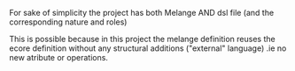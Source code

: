 For sake of simplicity the project has both Melange AND dsl file (and the corresponding nature and roles)

This is possible because in this project the melange definition reuses the ecore definition without any structural additions ("external" language) .ie no new atribute or operations.

